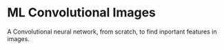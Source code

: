 # ML Convolutional Images
A Convolutional neural network, from scratch, to find inportant features in images. 

